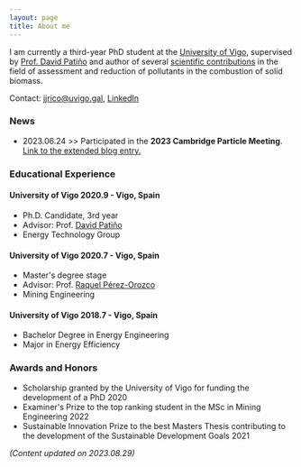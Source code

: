 ```yaml
---
layout: page
title: About me 
---
```


I am currently a third-year PhD student at the [University of Vigo](http://uvigo.gal), supervised by [Prof. David Patiño]( https://bidi.uvigo.es/en/researcher/david-patino-vilas) and author of several [scientific contributions](https://www.scopus.com/authid/detail.uri?authorId=57219402319) in the field of assessment and reduction of pollutants in the combustion of solid biomass. 

Contact: [jjrico@uvigo.gal](mailto:jjrico@uvigo.gal?subject=[Web]%20Contact), [LinkedIn](https://www.linkedin.com/in/jesusricofuentes/)

### News
- 2023.06.24 >> Participated in the __2023 Cambridge Particle Meeting__. [Link to the extended blog entry.](https://jjrico.net/2023/06/Cambustion/)


### Educational Experience
#### __University of Vigo__ 2020.9 - Vigo, Spain
- Ph.D. Candidate, 3rd year
- Advisor: Prof. [David Patiño](https://www.scopus.com/authid/detail.uri?authorId=23091574100)
- Energy Technology Group

#### __University of Vigo__ 2020.7 - Vigo, Spain
- Master's degree stage                                                    
- Advisor: Prof. [Raquel Pérez-Orozco](https://www.scopus.com/authid/detail.uri?authorId=57196054251)
- Mining Engineering

#### __University of Vigo__ 2018.7 - Vigo, Spain
- Bachelor Degree in Energy Engineering
- Major in Energy Efficiency


### Awards and Honors
- Scholarship granted by the University of Vigo for funding the development of a PhD 2020
- Examiner's Prize to the top ranking student in the MSc in Mining Engineering 2022
- Sustainable Innovation Prize to the best Masters Thesis contributing to the development of the Sustainable Development Goals 2021


_(Content updated on 2023.08.29)_


